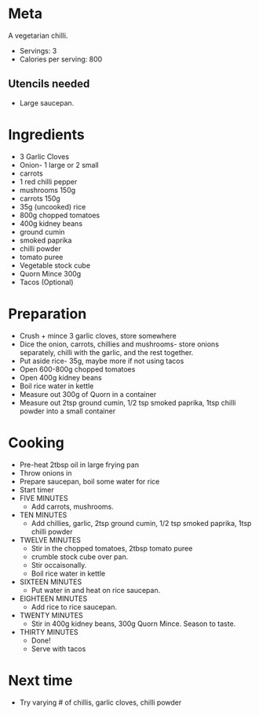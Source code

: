 Meta
====

A vegetarian chilli.

* Servings: 3
* Calories per serving: 800

Utencils needed
---------------

* Large saucepan.

Ingredients
===========

* 3 Garlic Cloves
* Onion- 1 large or 2 small
* carrots
* 1 red chilli pepper
* mushrooms 150g
* carrots 150g
* 35g (uncooked) rice
* 800g chopped tomatoes
* 400g kidney beans
* ground cumin
* smoked paprika
* chilli powder
* tomato puree
* Vegetable stock cube
* Quorn Mince 300g
* Tacos (Optional)

Preparation
===========

* Crush + mince 3 garlic cloves, store somewhere
* Dice the onion, carrots, chillies and mushrooms- store onions separately, chilli with the garlic, and the rest together.
* Put aside rice- 35g, maybe more if not using tacos
* Open 600-800g chopped tomatoes
* Open 400g kidney beans
* Boil rice water in kettle
* Measure out 300g of Quorn in a container
* Measure out 2tsp ground cumin, 1/2 tsp smoked paprika, 1tsp chilli powder into a small container

Cooking
=======

* Pre-heat 2tbsp oil in large frying pan
* Throw onions in
* Prepare saucepan, boil some water for rice
* Start timer
* FIVE MINUTES
  * Add carrots, mushrooms. 
* TEN MINUTES
  * Add chillies, garlic, 2tsp ground cumin, 1/2 tsp smoked paprika, 1tsp chilli powder
* TWELVE MINUTES 
  * Stir in the chopped tomatoes, 2tbsp tomato puree 
  * crumble stock cube over pan.
  * Stir occaisonally.
  * Boil rice water in kettle
* SIXTEEN MINUTES
  * Put water in and heat on rice saucepan.
* EIGHTEEN MINUTES
  * Add rice to rice saucepan.
* TWENTY MINUTES 
  * Stir in 400g kidney beans, 300g Quorn Mince. Season to taste.
* THIRTY MINUTES
  * Done!
  * Serve with tacos

Next time
=========

* Try varying # of chillis, garlic cloves, chilli powder
